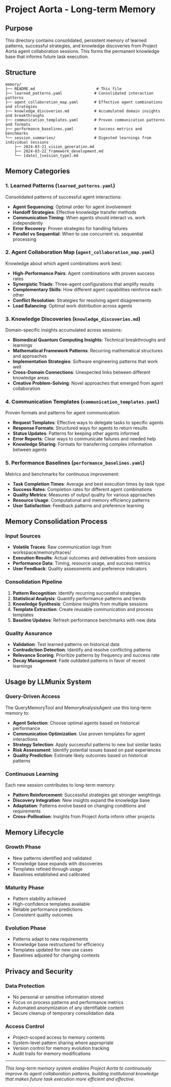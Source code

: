 # Project Aorta - Long-term Memory

## Purpose
This directory contains consolidated, persistent memory of learned patterns, successful strategies, and knowledge discoveries from Project Aorta agent collaboration sessions. This forms the permanent knowledge base that informs future task execution.

## Structure

```
memory/
├── README.md                           # This file
├── learned_patterns.yaml              # Consolidated interaction patterns
├── agent_collaboration_map.yaml       # Effective agent combinations and strategies
├── knowledge_discoveries.md           # Accumulated domain insights and breakthroughs
├── communication_templates.yaml       # Proven communication patterns and formats
├── performance_baselines.yaml         # Success metrics and benchmarks
└── session_summaries/                 # Digested learnings from individual sessions
    ├── 2024-03-21_vision_generation.md
    ├── 2024-03-22_framework_development.md
    └── [date]_[session_type].md
```

## Memory Categories

### 1. Learned Patterns (`learned_patterns.yaml`)
Consolidated patterns of successful agent interactions:

- **Agent Sequencing**: Optimal order for agent involvement
- **Handoff Strategies**: Effective knowledge transfer methods
- **Communication Timing**: When agents should interact vs. work independently
- **Error Recovery**: Proven strategies for handling failures
- **Parallel vs Sequential**: When to use concurrent vs. sequential processing

### 2. Agent Collaboration Map (`agent_collaboration_map.yaml`)
Knowledge about which agent combinations work best:

- **High-Performance Pairs**: Agent combinations with proven success rates
- **Synergistic Triads**: Three-agent configurations that amplify results
- **Complementary Skills**: How different agent capabilities reinforce each other
- **Conflict Resolution**: Strategies for resolving agent disagreements
- **Load Balancing**: Optimal work distribution across agents

### 3. Knowledge Discoveries (`knowledge_discoveries.md`)
Domain-specific insights accumulated across sessions:

- **Biomedical Quantum Computing Insights**: Technical breakthroughs and learnings
- **Mathematical Framework Patterns**: Recurring mathematical structures and approaches
- **Implementation Strategies**: Software engineering patterns that work well
- **Cross-Domain Connections**: Unexpected links between different knowledge areas
- **Creative Problem-Solving**: Novel approaches that emerged from agent collaboration

### 4. Communication Templates (`communication_templates.yaml`)
Proven formats and patterns for agent communication:

- **Request Templates**: Effective ways to delegate tasks to specific agents
- **Response Formats**: Structured ways for agents to return results
- **Status Updates**: Patterns for keeping other agents informed
- **Error Reports**: Clear ways to communicate failures and needed help
- **Knowledge Sharing**: Formats for transferring complex information between agents

### 5. Performance Baselines (`performance_baselines.yaml`)
Metrics and benchmarks for continuous improvement:

- **Task Completion Times**: Average and best execution times by task type
- **Success Rates**: Completion rates for different agent combinations
- **Quality Metrics**: Measures of output quality for various approaches
- **Resource Usage**: Computational and memory efficiency patterns
- **User Satisfaction**: Feedback patterns and preference learning

## Memory Consolidation Process

### Input Sources
- **Volatile Traces**: Raw communication logs from workspace/memory/traces/
- **Execution Results**: Actual outcomes and deliverables from sessions
- **Performance Data**: Timing, resource usage, and success metrics
- **User Feedback**: Quality assessments and preference indicators

### Consolidation Pipeline
1. **Pattern Recognition**: Identify recurring successful strategies
2. **Statistical Analysis**: Quantify performance patterns and trends
3. **Knowledge Synthesis**: Combine insights from multiple sessions
4. **Template Extraction**: Create reusable communication and process templates
5. **Baseline Updates**: Refresh performance benchmarks with new data

### Quality Assurance
- **Validation**: Test learned patterns on historical data
- **Contradiction Detection**: Identify and resolve conflicting patterns
- **Relevance Scoring**: Prioritize patterns by frequency and success rate
- **Decay Management**: Fade outdated patterns in favor of recent learnings

## Usage by LLMunix System

### Query-Driven Access
The QueryMemoryTool and MemoryAnalysisAgent use this long-term memory to:

- **Agent Selection**: Choose optimal agents based on historical performance
- **Communication Optimization**: Use proven templates for agent interactions
- **Strategy Selection**: Apply successful patterns to new but similar tasks
- **Risk Assessment**: Identify potential issues based on past experiences
- **Quality Prediction**: Estimate likely outcomes based on historical patterns

### Continuous Learning
Each new session contributes to long-term memory:

- **Pattern Reinforcement**: Successful strategies get stronger weightings
- **Discovery Integration**: New insights expand the knowledge base
- **Adaptation**: Patterns evolve based on changing conditions and requirements
- **Cross-Pollination**: Insights from Project Aorta inform other projects

## Memory Lifecycle

### Growth Phase
- New patterns identified and validated
- Knowledge base expands with discoveries
- Templates refined through usage
- Baselines established and calibrated

### Maturity Phase
- Pattern stability achieved
- High-confidence templates available
- Reliable performance predictions
- Consistent quality outcomes

### Evolution Phase
- Patterns adapt to new requirements
- Knowledge base restructured for efficiency
- Templates updated for new use cases
- Baselines adjusted for changing contexts

## Privacy and Security

### Data Protection
- No personal or sensitive information stored
- Focus on process patterns and performance metrics
- Automated anonymization of any identifiable content
- Secure cleanup of temporary consolidation data

### Access Control
- Project-scoped access to memory contents
- System-level pattern sharing where appropriate
- Version control for memory evolution tracking
- Audit trails for memory modifications

---

*This long-term memory system enables Project Aorta to continuously improve its agent collaboration patterns, building institutional knowledge that makes future task execution more efficient and effective.*